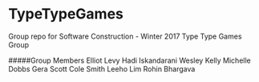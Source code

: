 # TypeTypeGames
Group repo for Software Construction - Winter 2017 Type Type Games Group

#####Group Members
Elliot Levy
Hadi Iskandarani
Wesley Kelly
Michelle Dobbs
Gera Scott
Cole Smith
Leeho Lim
Rohin Bhargava